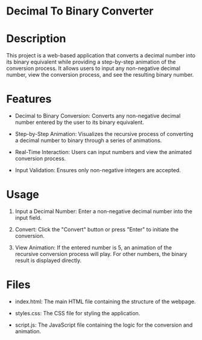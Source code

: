 # Decimal To Binary Converter

# Description

This project is a web-based application that converts a decimal number into its binary equivalent while providing a step-by-step animation of the conversion process. It allows users to input any non-negative decimal number, view the conversion process, and see the resulting binary number.

# Features

- Decimal to Binary Conversion: Converts any non-negative decimal number entered by the user to its binary equivalent.

- Step-by-Step Animation: Visualizes the recursive process of converting a decimal number to binary through a series of animations.

- Real-Time Interaction: Users can input numbers and view the animated conversion process.

- Input Validation: Ensures only non-negative integers are accepted.

# Usage

1. Input a Decimal Number: Enter a non-negative decimal number into the input field.

2. Convert: Click the "Convert" button or press "Enter" to initiate the conversion.

3. View Animation: If the entered number is 5, an animation of the recursive conversion process will play. For other numbers, the binary result is displayed directly.

# Files

- index.html: The main HTML file containing the structure of the webpage.

- styles.css: The CSS file for styling the application.

- script.js: The JavaScript file containing the logic for the conversion and animation.